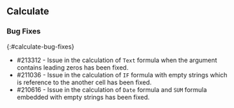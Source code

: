 ## Calculate

### Bug Fixes
{:#calculate-bug-fixes}

* \#213312 - Issue in the calculation of `Text` formula when the argument contains leading zeros has been fixed.
* \#211036 - Issue in the calculation of `IF` formula with empty strings which is reference to the another cell has been fixed.
* \#210616 - Issue in the calculation of `Date` formula and `SUM` formula embedded with empty strings has been fixed. 
